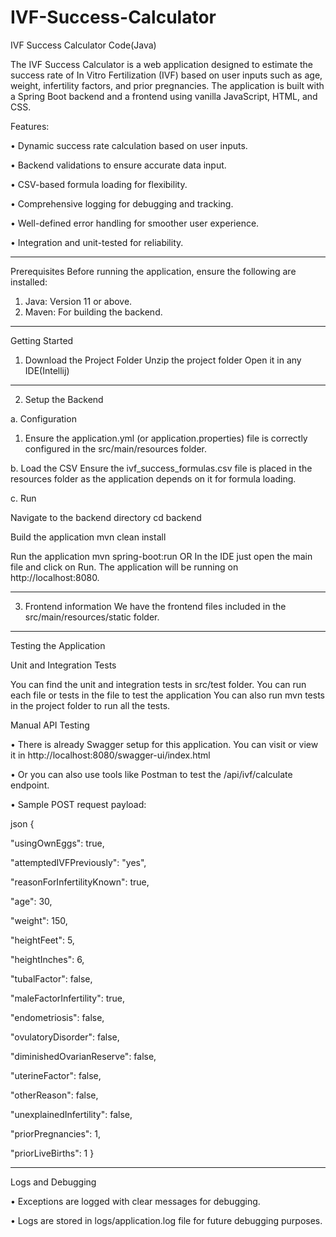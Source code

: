 # IVF-Success-Calculator
IVF Success Calculator Code(Java)

The IVF Success Calculator is a web application designed to estimate the success rate of In Vitro Fertilization (IVF) based on user inputs such as age, weight, infertility factors, and prior pregnancies. The application is built with a Spring Boot backend and a frontend using vanilla JavaScript, HTML, and CSS.

Features:

•	Dynamic success rate calculation based on user inputs.

•	Backend validations to ensure accurate data input. 

•	CSV-based formula loading for flexibility.

•	Comprehensive logging for debugging and tracking.

•	Well-defined error handling for smoother user experience.

•	Integration and unit-tested for reliability.
___________________________________________________________________
Prerequisites
Before running the application, ensure the following are installed:
1.	Java: Version 11 or above.
2.	Maven: For building the backend.
___________________________________________________________________
Getting Started
1. Download the Project Folder
Unzip the project folder
Open it in any IDE(Intellij)
___________________________________________________________________
2. Setup the Backend

 a. Configuration
 1.	Ensure the application.yml (or application.properties) file is correctly configured in the src/main/resources folder.

 b. Load the CSV
 Ensure the ivf_success_formulas.csv file is placed in the resources folder as the application depends on it for formula loading.

 c. Run

 Navigate to the backend directory 
 cd backend 

 Build the application mvn clean install 

 Run the application
 mvn spring-boot:run
 OR
 In the IDE just open the main file and click on Run.
The application will be running on http://localhost:8080.
__________________________________________________________________

3. Frontend information
We have the frontend files included in the src/main/resources/static folder.
__________________________________________________________________
Testing the Application

Unit and Integration Tests

You can find the unit and integration tests in src/test folder. You can run each file or tests in the file to test the application 
You can also run mvn tests in the project folder to run all the tests.

Manual API Testing

•	There is already Swagger setup for this application. You can visit or view it in http://localhost:8080/swagger-ui/index.html

•	Or you can also use tools like Postman to test the /api/ivf/calculate endpoint.

•	Sample POST request payload:

json
{
  
  "usingOwnEggs": true,
  
  "attemptedIVFPreviously": "yes",
  
  "reasonForInfertilityKnown": true,
  
  "age": 30,
 
  "weight": 150,
  
  "heightFeet": 5,

  "heightInches": 6,
  
  "tubalFactor": false,
  
  "maleFactorInfertility": true,
  
  "endometriosis": false,
  
  "ovulatoryDisorder": false,
  
  "diminishedOvarianReserve": false,
  
  "uterineFactor": false,
  
  "otherReason": false,
  
  "unexplainedInfertility": false,
  
  "priorPregnancies": 1,
  
  "priorLiveBirths": 1
}
_______________________________________________________________________

Logs and Debugging

•	Exceptions are logged with clear messages for debugging.

•	Logs are stored in logs/application.log file for future debugging purposes.
